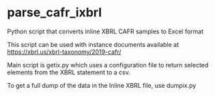 # parse_cafr_ixbrl
Python script that converts inline XBRL CAFR samples to Excel format

This script can be used with instance documents available at https://xbrl.us/xbrl-taxonomy/2019-cafr/

Main script is getix.py which uses a configuration file to return selected elements from the XBRL statement to a csv.

To get a full dump of the data in the Inline XBRL file, use dumpix.py
